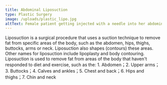 ```yaml
---
title: Abdominal Liposuction
type: Plastic Surgery
image: /uploads/plastic_lipo.jpg
altText: Female patient getting injected with a needle into her abdominal section
---
```


Liposuction is a surgical procedure that uses a suction technique to remove fat from specific areas of the body, such as the abdomen, hips, thighs, buttocks, arms or neck. Liposuction also shapes (contours) these areas. Other names for liposuction include lipoplasty and body contouring. Liposuction is used to remove fat from areas of the body that haven't responded to diet and exercise, such as the: 1. Abdomen；2. Upper arms；3. Buttocks；4. Calves and ankles；5. Chest and back；6. Hips and thighs；7. Chin and neck
